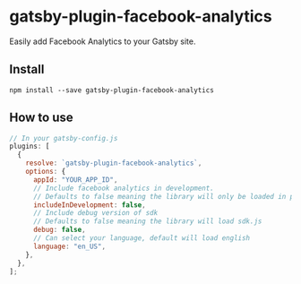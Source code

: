 # gatsby-plugin-facebook-analytics

Easily add Facebook Analytics to your Gatsby site.

## Install

`npm install --save gatsby-plugin-facebook-analytics`

## How to use

```javascript
// In your gatsby-config.js
plugins: [
  {
    resolve: `gatsby-plugin-facebook-analytics`,
    options: {
      appId: "YOUR_APP_ID",
      // Include facebook analytics in development.
      // Defaults to false meaning the library will only be loaded in production.
      includeInDevelopment: false,
      // Include debug version of sdk
      // Defaults to false meaning the library will load sdk.js
      debug: false,
      // Can select your language, default will load english
      language: "en_US",
    },
  },
];
```

